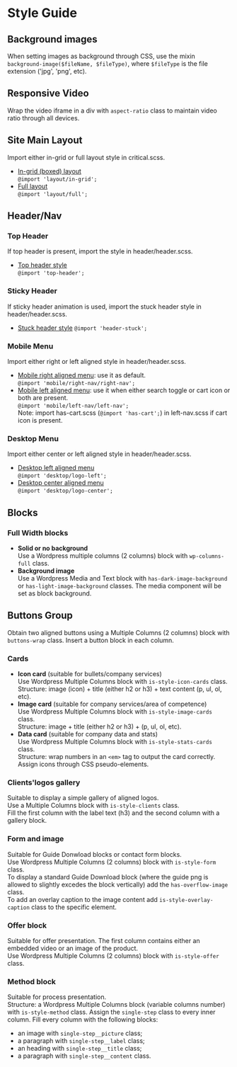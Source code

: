 # Style Guide

## Background images
When setting images as background through CSS, use the mixin 
`background-image($fileName, $fileType)`,
where `$fileType` is the file extension ('jpg', 'png', etc).

## Responsive Video
Wrap the video iframe in a div with `aspect-ratio` class to maintain video ratio 
through all devices.

## Site Main Layout
Import either in-grid or full layout style in critical.scss.
* [In-grid (boxed) layout](layout/_in-grid.scss)\
    `@import 'layout/in-grid';`
* [Full layout](layout/_full.scss)\
    `@import 'layout/full';`

## Header/Nav
### Top Header
If top header is present, import the style in header/header.scss.
* [Top header style](header/_top-header.scss)\
    `@import 'top-header';`

### Sticky Header
If sticky header animation is used, import the stuck header style in 
header/header.scss.
* [Stuck header style](header/_header-stuck.scss)
    `@import 'header-stuck';`

### Mobile Menu
Import either right or left aligned style in header/header.scss.
* [Mobile right aligned menu](header/_right-mobile-nav.scss): 
    use it as default.\
    `@import 'mobile/right-nav/right-nav';`
* [Mobile left aligned menu](header/_left-mobile-nav.scss):
    use it when either search toggle or cart icon or both are present.\
    `@import 'mobile/left-nav/left-nav';`\
    Note: import has-cart.scss (`@import 'has-cart';`) in left-nav.scss if cart icon is present.

### Desktop Menu
Import either center or left aligned style in header/header.scss.
* [Desktop left aligned menu](header/_left-aligned.scss)\
    `@import 'desktop/logo-left';`
* [Desktop center aligned menu](header/_center-aligned.scss)\
    `@import 'desktop/logo-center';`

## Blocks

### Full Width blocks
* **Solid or no background**\
    Use a Wordpress multiple columns (2 columns) block with 
    `wp-columns-full` class.
* **Background image**\
    Use a Wordpress Media and Text block with `has-dark-image-background` or 
    `has-light-image-background` classes. 
    The media component will be set as block background.

## Buttons Group
Obtain two aligned buttons using a Multiple Columns (2 columns) block with
`buttons-wrap` class. Insert a button block in each column.

### Cards
* **Icon card** (suitable for bullets/company services)\
    Use Wordpress Multiple Columns block with `is-style-icon-cards` class.\
    Structure: image (icon) + title (either h2 or h3) + text content (p, ul, ol, etc).
* **Image card** (suitable for company services/area of competence)\
    Use Wordpress Multiple Columns block with `is-style-image-cards` class.\
    Structure: image + title (either h2 or h3) + (p, ul, ol, etc).
* **Data card** (suitable for company data and stats)\
    Use Wordpress Multiple Columns block with `is-style-stats-cards` class.\
    Structure: wrap numbers in an `<em>` tag to output the card correctly. 
    Assign icons through CSS pseudo-elements.

### Clients'logos gallery
Suitable to display a simple gallery of aligned logos.\
Use a Multiple Columns block with `is-style-clients` class.\
Fill the first column with the label text (h3) and the second column with 
a gallery block.

### Form and image
Suitable for Guide Donwload blocks or contact form blocks. \
Use Wordpress Multiple Columns (2 columns) block with `is-style-form` class. \
To display a standard Guide Download block (where the guide png is allowed to 
slightly excedes the block vertically) add the `has-overflow-image` class.\
To add an overlay caption to the image content add `is-style-overlay-caption` 
class to the specific element.

### Offer block
Suitable for offer presentation. The first column contains either an embedded
video or an image of the product. \
Use Wordpress Multiple Columns (2 columns) block with `is-style-offer` class.

### Method block
Suitable for process presentation.\
Structure: a Wordpress Multiple Columns block (variable columns number) with 
`is-style-method` class. Assign the `single-step` class to every inner column.
Fill every column with the following blocks:
* an image with `single-step__picture` class;
* a paragraph with `single-step__label` class;
* an heading with `single-step__title` class;
* a paragraph with `single-step__content` class.
